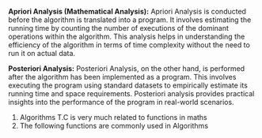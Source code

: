 **Apriori Analysis (Mathematical Analysis):** Apriori Analysis is conducted before the algorithm is translated into a program. It involves estimating the running time by counting the number of executions of the dominant operations within the algorithm. This analysis helps in understanding the efficiency of the algorithm in terms of time complexity without the need to run it on actual data.

**Posteriori Analysis:** Posteriori Analysis, on the other hand, is performed after the algorithm has been implemented as a program. This involves executing the program using standard datasets to empirically estimate its running time and space requirements. Posteriori analysis provides practical insights into the performance of the program in real-world scenarios.

1. Algorithms T.C is very much related to functions in maths
2. The following functions are commonly used in Algorithms

